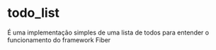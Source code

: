 # todo_list
  É uma implementação simples de uma lista de todos para entender o funcionamento do framework Fiber
